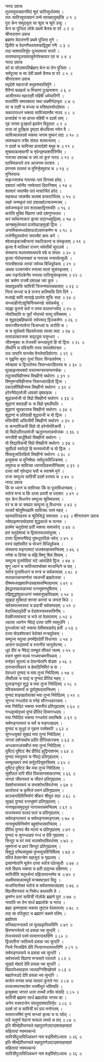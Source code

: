 नारद उवाच  
तुलस्युपाख्यानमिदं श्रुतं चातिसुधोपमम् ।  
ततः सावित्र्युपाख्यानं तन्मे व्याख्यातुमर्हसि ॥ १ ॥  
पुरा केन समुद्‌भूता सा श्रुता च श्रुतेः प्रसूः ।  
केन वा पूजिता लोके प्रथमे कैश्च वा परे ॥ २ ॥  
श्रीनारायण उवाच  
ब्रह्मणा वेदजननी प्रथमे पूजिता मुने ।  
द्वितीये च वेदगणैस्तत्पश्चाद्विदुषां गणैः ॥ ३ ॥  
तदा चाश्वपतिर्भूपः पूजयामास भारते ।  
तत्पश्चात्पूजयामासुर्वर्णाश्चत्वार एव च ॥ ४ ॥  
नारद उवाच  
को वा सोऽश्वपतिर्ब्रह्मन् केन वा तेन पूजिता ।  
सर्वपूज्या च सा देवी प्रथमे कैश्च वा परे ॥ ५ ॥  
श्रीनारायण उवाच  
मद्रदेशे महाराजो बभूवाश्वपतिर्मुने ।  
वैरिणां बलहर्ता च मित्राणां दुःखनाशनः ॥ ६ ॥  
आसीत्तस्य महाराज्ञी महिषी धर्मचारिणी ।  
मालतीति समाख्याता यथा लक्ष्मीर्गदाभृतः ॥ ७ ॥  
सा च राज्ञी च वन्ध्या च वसिष्ठस्योपदेशतः ।  
चकाराराधनं भक्त्या सावित्र्याश्चैव नारद ॥ ८ ॥  
प्रत्यादेशं न सा प्राप्ता महिषी न ददर्श ताम् ।  
गृहं जगाम दुःखार्ता हृदयेन विदूयता ॥ ९ ॥  
राजा तां दुःखितां दृष्ट्वा बोधयित्वा नयेन वै ।  
सावित्र्यास्तपसे भक्त्या जगाम पुष्करं तदा ॥ १० ॥  
तपश्चकार तत्रैव संयतः शतवत्सरम् ।  
न ददर्श च सावित्र्या प्रत्यादेशो बभूव च ॥ ११ ॥  
शुश्रावाकाशवाणीं च नृपेन्द्रश्चाशरीरिणीम् ।  
गायत्र्या दशलक्षं च जपं त्वं कुरु नारद ॥ १२ ॥  
एतस्मिन्नन्तरे तत्र आजगाम पराशरः ।  
प्रणनाम ततस्तं च मुनिर्नृपमुवाच च ॥ १३ ॥  
मुनिरुवाच  
सकृज्जपश्च गायत्र्याः पापं दिनभवं हरेत् ।  
दशवारं जपेनैव नश्येत्पापं दिवानिशम् ॥ १४ ॥  
शतवारं जपश्चैव पापं मासार्जितं हरेत् ।  
सहस्रधा जपश्चैव कल्मषं वत्सरार्जितम् ॥ १५ ॥  
लक्षो जन्मकृतं पापं दशलक्षोऽन्यजन्मजम् ।  
सर्वजन्मकृतं पापं शतलक्षाद्विनश्यति ॥ १६ ॥  
करोति मुक्तिं विप्राणां जपो दशगुणस्ततः ।  
करं सर्पफणाकारं कृत्वा तद्‌रन्धमुद्रितम् ॥ १७ ॥  
आनम्रमूर्धमचलं प्रजपेत्प्राङ्‌मुखो द्विजः ।  
अनामिकामध्यदेशादधोऽवामक्रमेण च ॥ १८ ॥  
तर्जनीमूलपर्यन्तं जपस्यैवं क्रमः करे ।  
श्वेतपङ्‌कजबीजानां स्फटिकानां च संस्कृताम् ॥ १९ ॥  
कृत्वा वै मालिकां राजन् जपेत्तीर्थे सुरालये ।  
संस्थाप्य मालामश्वत्थपत्रे पद्मे च संयतः ॥ २० ॥  
कृत्वा गोरोचनाक्तां च गायत्र्या स्नापयेत्सुधीः ।  
गायत्रीशतकं तस्यां जपेच्च विधिपूर्वकम् ॥ २१ ॥  
अथवा पञ्चगव्येन स्नात्वा मालां सुसंस्कृताम् ।  
अथ गङ्‌गोदकेनैव स्नात्वा वातिसुसंस्कृताम् ॥ २२ ॥  
एवं क्रमेण राजर्षे दशलक्षं जपं कुरु ।  
साक्षाद्द्रक्ष्यसि सावित्रीं त्रिजन्मपातकक्षयात् ॥ २३ ॥  
नित्यं सन्ध्यां च हे राजन् करिष्यसि दिने दिने ।  
मध्याह्ने चापि सायाह्ने प्रातरेव शुचिः सदा ॥ २४ ॥  
सन्ध्याहीनोऽशुचिर्नित्यमनर्हः सर्वकर्मसु ।  
यदह्ना कुरुते कर्म न तस्य फलभाग्भवेत् ॥ २५ ॥  
नोपतिष्ठति यः पूर्वां नोपास्ते यस्तु पश्चिमाम् ।  
स शूद्रवद्‌बहिष्कार्यः सर्वस्माद्‌ द्विजकर्मणः ॥ २६ ॥  
यावज्जीवनपर्यन्तं त्रिःसन्ध्यां यः करोति च ।  
स च सूर्यसमो विप्रस्तेजसा तपसा सदा ॥ २७ ॥  
तत्पादपद्मरजसा सद्यःपूता वसुन्धरा ।  
जीवन्मुक्तः स तेजस्वी सन्ध्यापूतो हि यो द्विजः ॥ २८ ॥  
तीर्थानि च पवित्राणि तस्य संस्पर्शमात्रतः ।  
ततः पापानि यान्त्येव वैनतेयादिवोरगाः ॥ २९ ॥  
न गृह्णन्ति सुराः पूजां पितरः पिण्डतर्पणम् ।  
स्वेच्छया च द्विजातेश्च त्रिसन्ध्यारहितस्य च ॥ ३० ॥  
मूलप्रकृत्यभक्तो यस्तन्मन्त्रस्याप्यनर्चकः ।  
तदुत्सवविहीनश्च विषहीनो यथोरगः ॥ ३१ ॥  
विष्णुमन्त्रविहीनश्च त्रिसन्ध्यारहितो द्विजः ।  
एकादशीविहीनश्च विषहीनो यथोरगः ॥ ३२ ॥  
हरेरनैवेद्यभोजी धावको वृषवाहकः ।  
शूद्रान्नभोजी यो विप्रो विषहीनो यथोरगः ॥ ३३ ॥  
शूद्राणां शवदाही यः स विप्रो वृषलीपतिः ।  
शूद्राणां सूपकारश्च विषहीनो यथोरगः ॥ ३४ ॥  
शूद्राणां च प्रतिग्राही शूद्रयाजी च यो द्विजः ।  
मसिजीवी असिजीवी विषहीनो यथोरगः ॥ ३५ ॥  
यः कन्याविक्रयी विप्रो यो हरेर्नामविक्रयी ।  
यो विप्रोऽवीरान्नभोजी ऋतुस्नातान्नभोजकः ॥ ३६ ॥  
भगजीवी बार्धुषिको विषहीनो यथोरगः ।  
यो विद्याविकयी विप्रो विषहीनो यथोरगः ॥ ३७ ॥  
सूर्योदये स्वपेद्यो हि मत्स्यभोजी च यो द्विजः ।  
शिवापूजादिरहितो विषहीनो यथोरगः ॥ ३८ ॥  
इत्युक्त्वा च मुनिश्रेष्ठः सर्वपूजाविधिक्रमम् ।  
तमुवाच च सावित्र्या ध्यानादिकमभीप्सितम् ॥ ३९ ॥  
दत्त्वा सर्वं नृपेन्द्राय ययौ च स्वाश्रमे मुने ।  
राजा सम्पूज्य सावित्रीं ददर्श वरमाप च ॥ ४० ॥  
नारद उवाच  
किं वा ध्यानं च सावित्र्याः किं वा पूजाविधानकम् ।  
स्तोत्रं मन्त्रं च किं दत्त्वा प्रययौ स पराशरः ॥ ४१ ॥  
नृपः केन विधानेन सम्पूज्य श्रुतिमातरम् ।  
वरं च कं वा सम्प्राप सम्पूज्य तु विधानतः ॥ ४२ ॥  
तत्सर्वं श्रोतुमिच्छामि सावित्र्याः परमं महत् ।  
रहस्यातिरहस्यं च श्रुतिसिद्धं समासतः ॥ ४३ ॥
श्रीनारायण उवाच  
ज्येष्ठकृष्णत्रयोदश्यां शुद्धकाले च यत्नतः ।  
व्रतमेव चतुर्दश्यां व्रती भक्त्या समाचरेत् ॥ ४४ ॥  
व्रतं चतुर्दशाब्दं च द्विसप्तफलसंयुतम् ।  
दत्त्वा द्विसप्तनैवेद्यं पुष्पधूपादिकं चरेत् ॥ ४५ ॥  
वस्त्रं यज्ञोपवीतं च भोजनं विधिपूर्वकम् ।  
संस्थाप्य मङ्‌गलघटं फलशाखासमन्वितम् ॥ ४६ ॥  
गणेशं च दिनेशं च वह्निं विष्णुं शिवं शिवाम् ।  
सम्पूज्य पूजयेदिष्टं घटे आवाहिते द्विजः ॥ ४७ ॥  
शृणु ध्यानं च सावित्र्याश्चोक्तं माध्यन्दिने च यत् ।  
स्तोत्रं पूजाविधानं च मन्त्रं च सर्वकामदम् ॥ ४८ ॥  
तप्तकाञ्चनवर्णाभां ज्वलन्तीं ब्रह्मतेजसा ।  
ग्रीष्ममध्याह्नमार्तण्डसहस्रसम्मितप्रभाम् ॥ ४९ ॥  
ईषद्धास्यप्रसन्नास्यां रत्नभूषणभूषिताम् ।  
वह्निशुद्धांशुकाधानां भक्तानुग्रहविग्रहाम् ॥ ५० ॥  
सुखदां मुक्तिदां शान्तां कान्तां च जगतां विधेः ।  
सर्वसम्पत्स्वरूपां च प्रदात्रीं सर्वसम्पदाम् ॥ ५१ ॥  
वेदाधिष्ठातृदेवीं च वेदशास्त्रस्वरूपिणीम् ।  
वेदबीजस्वरूपां च भजे तां वेदमातरम् ॥ ५२ ॥  
ध्यात्वा ध्यानेन नैवेद्यं दत्त्वा पाणिं स्वमूर्धनि ।  
पुनर्ध्यात्वा घटे भक्त्या देवीमावाहयेद्‌ व्रती ॥ ५३ ॥  
दत्त्वा षोडशोपचारं वेदोक्तं मन्त्रपूर्वकम् ।  
सम्पूज्य स्तुत्वा प्रणमेद्देवदेवीं विधानतः ॥ ५४ ॥  
आसनं पाद्यमर्घ्यं च स्नानीयं चानुलेपनम् ।  
धूपं दीपं च नैवेद्यं ताम्बूलं शीतलं जलम् ॥ ५५ ॥  
वसनं भूषणं माल्यं गन्धमाचमनीयकम् ।  
मनोहरं सुतल्पं च देयान्येतानि षोडश ॥ ५६ ॥  
दारुसारविकारं च हेमादिनिर्मितं च वा ।  
देवाधारं पुण्यदं च मया तुभ्यं निवेदितम् ॥ ५७ ॥  
तीर्थोदकं च पाद्यं च पुण्यदं प्रीतिदं महत् ।  
पूजाङ्‌गभूतं शुद्धं च मया तुभ्यं निवेदितम् ॥ ५८ ॥  
पवित्ररूपमर्घ्यं च दूर्वापुष्पदलान्वितम् ।  
पुण्यदं शङ्‌खतोयाक्तं मया तुभ्यं निवेदितम् ॥ ५९ ॥  
सुगन्धं गन्धतोयं च स्नेहं सौगन्धकारकम् ।  
मया निवेदितं भक्त्या स्नानीयं प्रतिगृह्यताम् ॥ ६० ॥  
गन्धद्रव्योद्भवं पुण्यं प्रीतिदं दिव्यगन्धदम् ।  
मया निवेदितं भक्त्या गन्धतोयं तवाम्बिके ॥ ६१ ॥  
सर्वमङ्‌गलरूपं च सर्वं च मङ्‌गलप्रदम् ।  
पुण्यदं च सुधूपं तं गृहाण परमेश्वरि ॥ ६२ ॥  
सुगन्धयुक्तं सुखदं मया तुभ्यं निवेदितम् ।  
जगतां दर्शनार्थाय प्रदीपं दीप्तिकारकम् ॥ ६३ ॥  
अन्धकारध्वंसबीजं मया तुभ्यं निवेदितम् ।  
तुष्टिदं पुष्टिदं चैव प्रीतिदं क्षुद्विनाशनम् ॥ ६४ ॥  
पुण्यदं स्वादुरूपं च नैवेद्यं प्रतिगृह्यताम् ।  
ताम्बूलप्रवरं रम्यं कर्पूरादिसुवासितम् ॥ ६५ ॥  
तुष्टिदं पुष्टिदं चैव मया तुभ्यं निवेदितम् ।  
सुशीतलं वारि शीतं पिपासानाशकारणम् ॥ ६६ ॥  
जगतां जीवनरूपं च जीवनं प्रतिगृह्यताम् ।  
देहशोभास्वरूपं च सभाशोभाविवर्धनम् ॥ ६७ ॥  
कार्पासजं च कृमिजं वसनं प्रतिगृह्यताम् ।  
काञ्चनादिविनिर्माणं श्रीकरं श्रीयुतं सदा ॥ ६८ ॥  
सुखदं पुण्यदं रत्नभूषणं प्रतिगृह्यताम् ।  
नानावृक्षसमुद्‌भूतं नानारूपसमन्वितम् ॥ ६९ ॥  
फलस्वरूपं फलदं फलं च प्रतिगृह्यताम् ।  
सर्वमङ्‌गलरूपं च सर्वमङ्‌गलमङ्‌गलम् ॥ ७० ॥  
नानापुष्पविनिर्माणं बहुशोभासमन्वितम् ।  
प्रीतिदं पुण्यदं चैव माल्यं च प्रतिगृह्यताम् ॥ ७१ ॥  
पुण्यदं च सुगन्धाढ्यं गन्धं च देवि गृह्यताम् ।  
सिन्दूरं च वरं रम्यं भालशोभाविवर्धनम् ॥ ७२ ॥  
भूषणानां च प्रवरं सिन्दूरं प्रतिगृह्यताम् ।  
विशुद्धं ग्रन्थिसंयुक्तं पुण्यसूत्रविनिर्मितम् ॥ ७३ ॥  
पवित्रं वेदमन्त्रेण यज्ञसूत्रं च गृह्यताम् ।  
द्रव्याण्येतानि मूलेन दत्त्वा स्तोत्रं पठेत्सुधीः ॥ ७४ ॥  
ततो विप्राय भक्त्या च व्रती दद्याच्च दक्षिणाम् ।  
सावित्रीति चतुर्थ्यन्तं वह्निजायान्तमेव च ॥ ७५ ॥  
लक्ष्मीमायाकामपूर्वं मन्त्रमष्टाक्षरं विदुः ।  
माध्यन्दिनोक्तं स्तोत्रं च सर्वकामफलप्रदम् ॥ ७६ ॥  
विप्रजीवनरूपं च निबोध कथयामि ते ।  
कृष्णेन दत्तां सावित्रीं गोलोके ब्रह्मणे पुरा ॥ ७७ ॥  
नायाति सा तेन सार्धं ब्रह्मलोके च नारद ।  
ब्रह्मा कृष्णाज्ञया भक्त्या तुष्टाव वेदमातरम् ॥ ७८ ॥  
तदा सा परितुष्टा च ब्रह्माणं चकमे पतिम् ।  
ब्रह्मोवाव  
सच्चिदानन्दरूपे त्वं मूलप्रकृतिरूपिणि ॥ ७९ ॥  
हिरण्यगर्भरूपे त्वं प्रसन्ना भव सुन्दरि ।  
तेजःस्वरूपे परमे परमानन्दरूपिणि ॥ ८० ॥  
द्विजातीनां जातिरूपे प्रसन्ना भव सुन्दरि ।  
नित्ये नित्यप्रिये देवि नित्यानन्दस्वरूपिणि ॥ ८१ ॥  
सर्वमङ्‌गलरूपे च प्रसन्ना भव सुन्दरि ।  
सर्वस्वरूपे विप्राणां मन्त्रसारे परात्परे ॥ ८२ ॥  
सुखदे मोक्षदे देवि प्रसन्ना भव सुन्दरि ।  
विप्रपापेध्मदाहाय ज्वलदग्निशिखोपमे ॥ ८३ ॥  
बह्मतेजःप्रदे देवि प्रसन्ना भव सुन्दरि ।  
कायेन मनसा वाचा यत्पापं कुरुते नरः ॥ ८४ ॥  
तत्त्वत्स्मरणमात्रेण भस्मीभूतं भविष्यति ।  
इत्युक्त्वा जगतां धाता तस्थौ तत्रैव संसदि ॥ ८५ ॥  
सावित्री ब्रह्मणा सार्धं ब्रह्मलोकं जगाम सा ।  
अनेन स्तवराजेन संस्तूयाश्वपतिर्नृपः ॥ ८६ ॥  
ददर्श तां च सावित्रीं वरं प्राप मनोगतम् ।  
स्तवराजमिमं पुण्यं सन्ध्यां कृत्वा च यः पठेत् ।  
पाठे चतुर्णां वेदानां यत्फलं लभते च तत् ॥ ८७ ॥  
इति श्रीमद्देवीभागवते महापुराणेऽष्टादशसाहस्र्यां  
सहितायां नवमस्कन्धे  
सावित्रीपूजाविधिकथनं नाम षड्‌विंशोऽध्यायः ॥ २६ ॥  
इति श्रीमद्देवीभागवते महापुराणेऽष्टादशसाहस्र्यां  
सहितायां नवमस्कन्धे  
सावित्रीपूजाविधिकथनं नाम षड्‌विंशोऽध्यायः ॥ २६ ॥
